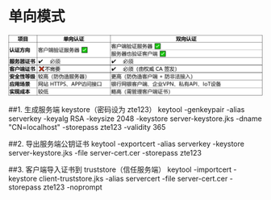 # 单向模式
![img.png](img.png)

##1. 生成服务端 keystore（密码设为 zte123）
keytool -genkeypair -alias serverkey -keyalg RSA -keysize 2048 -keystore server-keystore.jks -dname "CN=localhost" -storepass zte123 -validity 365

##2. 导出服务端公钥证书
keytool -exportcert -alias serverkey -keystore server-keystore.jks -file server-cert.cer -storepass zte123

##3. 客户端导入证书到 truststore（信任服务端）
keytool -importcert -keystore client-truststore.jks -alias servercert -file server-cert.cer -storepass zte123 -noprompt
